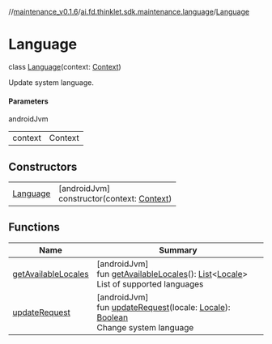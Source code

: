 //[maintenance_v0.1.6](../../../index.md)/[ai.fd.thinklet.sdk.maintenance.language](../index.md)/[Language](index.md)

# Language

class [Language](index.md)(context: [Context](https://developer.android.com/reference/kotlin/android/content/Context.html))

Update system language.

#### Parameters

androidJvm

| | |
|---|---|
| context | Context |

## Constructors

| | |
|---|---|
| [Language](-language.md) | [androidJvm]<br>constructor(context: [Context](https://developer.android.com/reference/kotlin/android/content/Context.html)) |

## Functions

| Name | Summary |
|---|---|
| [getAvailableLocales](get-available-locales.md) | [androidJvm]<br>fun [getAvailableLocales](get-available-locales.md)(): [List](https://kotlinlang.org/api/latest/jvm/stdlib/kotlin.collections/-list/index.html)&lt;[Locale](https://docs.oracle.com/javase/8/docs/api/java/util/Locale.html)&gt;<br>List of supported languages |
| [updateRequest](update-request.md) | [androidJvm]<br>fun [updateRequest](update-request.md)(locale: [Locale](https://docs.oracle.com/javase/8/docs/api/java/util/Locale.html)): [Boolean](https://kotlinlang.org/api/latest/jvm/stdlib/kotlin/-boolean/index.html)<br>Change system language |
